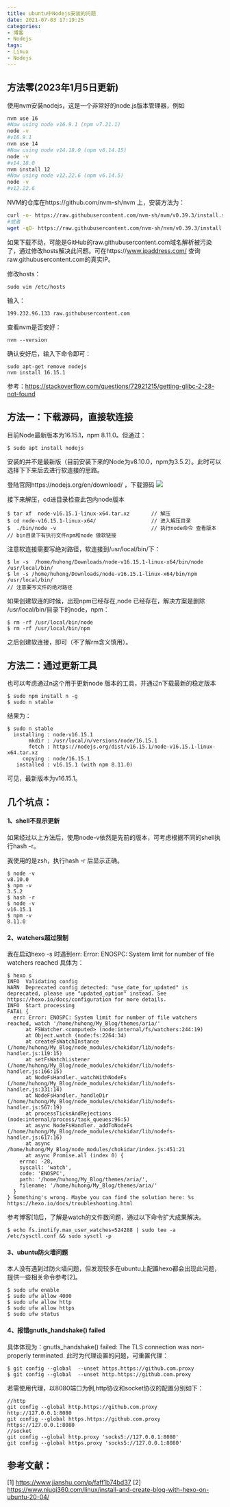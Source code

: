 ```yaml
---
title: ubuntu中Nodejs安装的问题
date: 2021-07-03 17:19:25
categories:
- 博客
- Nodejs
tags:
- Linux
- Nodejs
---
```

## 方法零(2023年1月5日更新)
使用nvm安装nodejs，这是一个非常好的node.js版本管理器，例如
```bash
nvm use 16
#Now using node v16.9.1 (npm v7.21.1)
node -v
#v16.9.1
nvm use 14
#Now using node v14.18.0 (npm v6.14.15)
node -v
#v14.18.0
nvm install 12
#Now using node v12.22.6 (npm v6.14.5)
node -v
#v12.22.6
```
NVM的仓库在https://github.com/nvm-sh/nvm 上，安装方法为：
```bash
curl -o- https://raw.githubusercontent.com/nvm-sh/nvm/v0.39.3/install.sh | bash
#或者
wget -qO- https://raw.githubusercontent.com/nvm-sh/nvm/v0.39.3/install.sh | bash
```
如果下载不动，可能是GitHub的raw.githubusercontent.com域名解析被污染了，通过修改hosts解决此问题。可在https://www.ipaddress.com/ 查询raw.githubusercontent.com的真实IP。

修改hosts：
```shell
sudo vim /etc/hosts
```
输入：
```shell
199.232.96.133 raw.githubusercontent.com
```

查看nvm是否安好：
```shell
nvm --version
```
确认安好后，输入下命令即可：
```shell
sudo apt-get remove nodejs
nvm install 16.15.1
```
参考：https://stackoverflow.com/questions/72921215/getting-glibc-2-28-not-found

## 方法一：下载源码，直接软连接
目前Node最新版本为16.15.1，npm 8.11.0。但通过：

```shell
$ sudo apt install nodejs
```
安装的并不是最新版（目前安装下来的Node为v8.10.0，npm为3.5.2）。此时可以选择下下来后去进行软连接的思路。

登陆官网https://nodejs.org/en/download/    ，下载源码
![](node.png)

接下来解压，cd进目录检查此包内node版本
```shell
$ tar xf  node-v16.15.1-linux-x64.tar.xz       // 解压
$ cd node-v16.15.1-linux-x64/                  // 进入解压目录
$  ./bin/node -v                               // 执行node命令 查看版本
// bin目录下有执行文件npm和node 做软链接
```

注意软连接需要写绝对路径，软连接到/usr/local/bin/下：

```shell
$ ln -s  /home/huhong/Downloads/node-v16.15.1-linux-x64/bin/node  /usr/local/bin/
$ ln -s /home/huhong/Downloads/node-v16.15.1-linux-x64/bin/npm  /usr/local/bin/
// 注意要写文件的绝对路径
```

如果创建软连的时候，出现npm已经存在,node 已经存在，解决方案是删除 /usr/local/bin/目录下的node，npm：

```shell
$ rm -rf /usr/local/bin/node
$ rm -rf /usr/local/bin/npm
```

之后创建软连接，即可（不了解rm含义慎用）。

## 方法二：通过更新工具
也可以考虑通过n这个用于更新node 版本的工具，并通过n下载最新的稳定版本

```shell
$ sudo npm install n -g
$ sudo n stable
```

结果为：

```shell
$ sudo n stable
  installing : node-v16.15.1
       mkdir : /usr/local/n/versions/node/16.15.1
       fetch : https://nodejs.org/dist/v16.15.1/node-v16.15.1-linux-x64.tar.xz
     copying : node/16.15.1
   installed : v16.15.1 (with npm 8.11.0)
```

可见，最新版本为v16.15.1。

## 几个坑点：
#### 1、shell不显示更新
如果经过以上方法后，使用node-v依然是先前的版本，可考虑根据不同的shell执行hash -r。

我使用的是zsh，执行hash -r 后显示正确。

```shell
$ node -v
v8.10.0
$ npm -v
3.5.2
$ hash -r
$ node -v
v16.15.1
$ npm -v
8.11.0
```
#### 2、watchers超过限制
我在启动hexo -s 时遇到err: Error: ENOSPC: System limit for number of file watchers reached
具体为：
```shell
$ hexo s
INFO  Validating config
WARN  Deprecated config detected: "use_date_for_updated" is deprecated, please use "updated_option" instead. See https://hexo.io/docs/configuration for more details.
INFO  Start processing
FATAL {
  err: Error: ENOSPC: System limit for number of file watchers reached, watch '/home/huhong/My_Blog/themes/aria/'
      at FSWatcher.<computed> (node:internal/fs/watchers:244:19)
      at Object.watch (node:fs:2264:34)
      at createFsWatchInstance (/home/huhong/My_Blog/node_modules/chokidar/lib/nodefs-handler.js:119:15)
      at setFsWatchListener (/home/huhong/My_Blog/node_modules/chokidar/lib/nodefs-handler.js:166:15)
      at NodeFsHandler._watchWithNodeFs (/home/huhong/My_Blog/node_modules/chokidar/lib/nodefs-handler.js:331:14)
      at NodeFsHandler._handleDir (/home/huhong/My_Blog/node_modules/chokidar/lib/nodefs-handler.js:567:19)
      at processTicksAndRejections (node:internal/process/task_queues:96:5)
      at async NodeFsHandler._addToNodeFs (/home/huhong/My_Blog/node_modules/chokidar/lib/nodefs-handler.js:617:16)
      at async /home/huhong/My_Blog/node_modules/chokidar/index.js:451:21
      at async Promise.all (index 0) {
    errno: -28,
    syscall: 'watch',
    code: 'ENOSPC',
    path: '/home/huhong/My_Blog/themes/aria/',
    filename: '/home/huhong/My_Blog/themes/aria/'
  }
} Something's wrong. Maybe you can find the solution here: %s https://hexo.io/docs/troubleshooting.html
```
参考博客[1]后，了解是watch的文件数问题，通过以下命令扩大成果解决。
```shell
$ echo fs.inotify.max_user_watches=524288 | sudo tee -a /etc/sysctl.conf && sudo sysctl -p
```

#### 3、ubuntu防火墙问题
本人没有遇到过防火墙问题，但发现较多在ubuntu上配置hexo都会出现此问题，提供一些相关命令参考[2]。
```shell
$ sudo ufw enable
$ sudo ufw allow 4000
$ sudo ufw allow http
$ sudo ufw allow https
$ sudo ufw status
```

#### 4、报错gnutls_handshake() failed
具体体现为：gnutls_handshake() failed: The TLS connection was non-properly terminated.
此时为代理设置的问题，可重置代理：
```shell
$ git config --global  --unset https.https://github.com.proxy 
$ git config --global  --unset http.https://github.com.proxy 
```
若需使用代理，以8080端口为例,http协议和socket协议的配置分别如下：
```shell
//http
git config --global http.https://github.com.proxy http://127.0.0.1:8080
git config --global https.https://github.com.proxy https://127.0.0.1:8080
//socket
git config --global http.proxy 'socks5://127.0.0.1:8080'
git config --global https.proxy 'socks5://127.0.0.1:8080'
```

## 参考文献：
[1] https://www.jianshu.com/p/faff1b74bd37
[2] https://www.niuqi360.com/linux/install-and-create-blog-with-hexo-on-ubuntu-20-04/